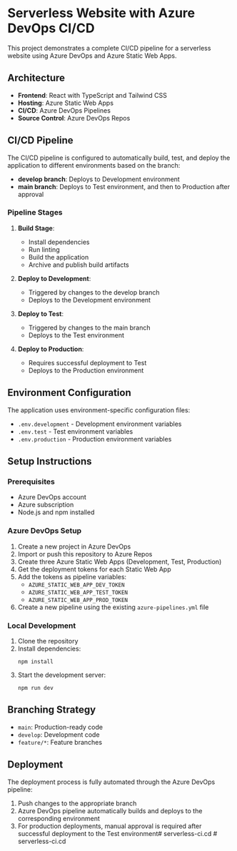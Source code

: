 # Serverless Website with Azure DevOps CI/CD

This project demonstrates a complete CI/CD pipeline for a serverless website using Azure DevOps and Azure Static Web Apps.

## Architecture

- **Frontend**: React with TypeScript and Tailwind CSS
- **Hosting**: Azure Static Web Apps
- **CI/CD**: Azure DevOps Pipelines
- **Source Control**: Azure DevOps Repos

## CI/CD Pipeline

The CI/CD pipeline is configured to automatically build, test, and deploy the application to different environments based on the branch:

- **develop branch**: Deploys to Development environment
- **main branch**: Deploys to Test environment, and then to Production after approval

### Pipeline Stages

1. **Build Stage**:
   - Install dependencies
   - Run linting
   - Build the application
   - Archive and publish build artifacts

2. **Deploy to Development**:
   - Triggered by changes to the develop branch
   - Deploys to the Development environment

3. **Deploy to Test**:
   - Triggered by changes to the main branch
   - Deploys to the Test environment

4. **Deploy to Production**:
   - Requires successful deployment to Test
   - Deploys to the Production environment

## Environment Configuration

The application uses environment-specific configuration files:

- `.env.development` - Development environment variables
- `.env.test` - Test environment variables
- `.env.production` - Production environment variables

## Setup Instructions

### Prerequisites

- Azure DevOps account
- Azure subscription
- Node.js and npm installed

### Azure DevOps Setup

1. Create a new project in Azure DevOps
2. Import or push this repository to Azure Repos
3. Create three Azure Static Web Apps (Development, Test, Production)
4. Get the deployment tokens for each Static Web App
5. Add the tokens as pipeline variables:
   - `AZURE_STATIC_WEB_APP_DEV_TOKEN`
   - `AZURE_STATIC_WEB_APP_TEST_TOKEN`
   - `AZURE_STATIC_WEB_APP_PROD_TOKEN`
6. Create a new pipeline using the existing `azure-pipelines.yml` file

### Local Development

1. Clone the repository
2. Install dependencies:
   ```
   npm install
   ```
3. Start the development server:
   ```
   npm run dev
   ```

## Branching Strategy

- `main`: Production-ready code
- `develop`: Development code
- `feature/*`: Feature branches

## Deployment

The deployment process is fully automated through the Azure DevOps pipeline:

1. Push changes to the appropriate branch
2. Azure DevOps pipeline automatically builds and deploys to the corresponding environment
3. For production deployments, manual approval is required after successful deployment to the Test environment#   s e r v e r l e s s - c i . c d  
 #   s e r v e r l e s s - c i . c d  
 